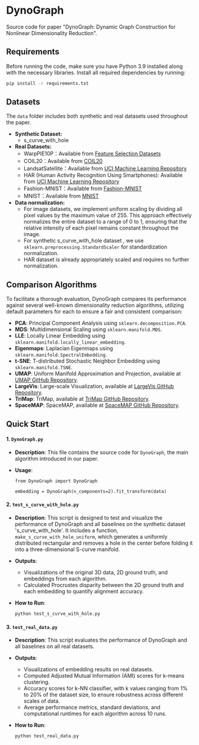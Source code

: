 # DynoGraph

Source code for paper "DynoGraph: Dynamic Graph Construction for Nonlinear Dimensionality Reduction".

## Requirements

Before running the code, make sure you have Python 3.9 installed along with the necessary libraries. Install all required dependencies by running: 

```bash
pip install -r requirements.txt
```

## Datasets

The `data` folder includes both synthetic and real datasets used throughout the paper. 

- **Synthetic Dataset:**
  - s_curve_with_hole
- **Real Datasets:**
  - WarpPIE10P：Available from [Feature Selection Datasets](https://jundongl.github.io/scikit-feature/datasets.html)
  - COIL20：Available from [COIL20](https://www.cs.columbia.edu/CAVE/software/softlib/coil-20.php)
  - LandsatSatellite：Available from [UCI Machine Learning Repository](https://archive.ics.uci.edu/dataset/146/statlog+landsat+satellite)
  - HAR (Human Activity Recognition Using Smartphones): Available from [UCI Machine Learning Repository](https://archive.ics.uci.edu/dataset/240/human+activity+recognition+using+smartphones)
  - Fashion-MNIST：Available from [Fashion-MNIST](https://github.com/zalandoresearch/fashion-mnist)
  - MNIST：Available from [MNIST](http://yann.lecun.com/exdb/mnist/)
- **Data normalization:**
  - For image datasets, we implement uniform scaling by dividing all pixel values by the maximum value of 255. This approach effectively normalizes the entire dataset to a range of 0 to 1, ensuring that the relative intensity of each pixel remains constant throughout the image.
  - For synthetic s_curve_with_hole dataset , we use `sklearn.preprocessing.StandardScaler` for standardization normalization. 
  - HAR dataset is already appropriately scaled and requires no further normalization.

## Comparison Algorithms

To facilitate a thorough evaluation, DynoGraph compares its performance against several well-known dimensionality reduction algorithms, utilizing default parameters for each to ensure a fair and consistent comparison:

- **PCA**: Principal Component Analysis using `sklearn.decomposition.PCA`.
- **MDS**: Multidimensional Scaling using `sklearn.manifold.MDS`.
- **LLE**: Locally Linear Embedding using  `sklearn.manifold.locally_linear_embedding`.
- **Eigenmaps**: Laplacian Eigenmaps using `sklearn.manifold.SpectralEmbedding`.
- **t-SNE**: T-distributed Stochastic Neighbor Embedding using `sklearn.manifold.TSNE`.
- **UMAP**: Uniform Manifold Approximation and Projection, available at [UMAP GitHub Repository](https://github.com/lmcinnes/umap).
- **LargeVis**: Large-scale Visualization, available at [LargeVis GitHub Repository](https://github.com/lferry007/LargeVis).
- **TriMap**: TriMap, available at [TriMap GitHub Repository](https://github.com/eamid/trimap).
- **SpaceMAP**: SpaceMAP, available at [SpaceMAP GitHub Repository](https://github.com/zuxinrui/SpaceMAP).

## Quick Start

#### 1. `DynoGraph.py`

- **Description**: This file contains the source code for `DynoGraph`, the main algorithm introduced in our paper. 

- **Usage**:

  ```
  from DynoGraph import DynoGraph
  
  embedding = DynoGraph(n_components=2).fit_transform(data)
  ```

#### 2. `test_s_curve_with_hole.py`

- **Description**: This script is designed to test and visualize the performance of DynoGraph and all baselines on the synthetic dataset 's_curve_with_hole'. It includes a function, `make_s_curve_with_hole_uniform`, which generates a uniformly distributed rectangular and removes a hole in the center before folding it into a three-dimensional S-curve manifold.

- **Outputs**:

  - Visualizations of the original 3D data, 2D ground truth, and embeddings from each algorithm.
  - Calculated Procrustes disparity between the 2D ground truth and each embedding to quantify alignment accuracy.

- **How to Run**:

  ```
  python test_s_curve_with_hole.py
  ```

#### 3. `test_real_data.py`

- **Description**: This script evaluates the performance of DynoGraph and all baselines on all real datasets. 

- **Outputs**:

  - Visualizations of embedding results on real datasets.
  - Computed Adjusted Mutual Information (AMI) scores for k-means clustering.
  - Accuracy scores for k-NN classifier, with k values ranging from 1% to 20% of the dataset size, to ensure robustness across different scales of data.
  - Average performance metrics, standard deviations, and computational runtimes for each algorithm across 10 runs.

- **How to Run**:

  ```
  python test_real_data.py
  ```
